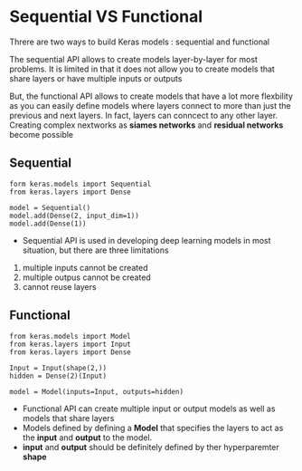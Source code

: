 # Sequential VS Functional

Threre are two ways to build Keras models : sequential and functional

The sequential API allows to create models layer-by-layer for most problems. It is limited in that it does not allow you to create models that share layers or have multiple inputs or outputs

But, the functional API allows to create models that have a lot more flexbility as you can easily define models where layers connect to more than just the previous and next layers. In fact, layers can conncect to any other layer. Creating complex nextworks as **siames networks** and **residual networks** become possible 


## Sequential

```
form keras.models import Sequential
from keras.layers import Dense

model = Sequential()
model.add(Dense(2, input_dim=1))
model.add(Dense(1))

```

- Sequential API is used in developing deep learning models in most situation, but there are three limitations 
1. multiple inputs cannot be created
2. multiple outpus cannot be created
3. cannot reuse layers


## Functional

```
from keras.models import Model
from keras.layers import Input
from keras.layers import Dense

Input = Input(shape(2,))
hidden = Dense(2)(Input)

model = Model(inputs=Input, outputs=hidden)
```

- Functional API can create multiple input or output models as well as models that share layers
- Models defined by defining a **Model** that specifies the layers to act as the **input** and **output** to the model. 
- **input** and **output** should be definitely defined by ther hyperparemter **shape**
